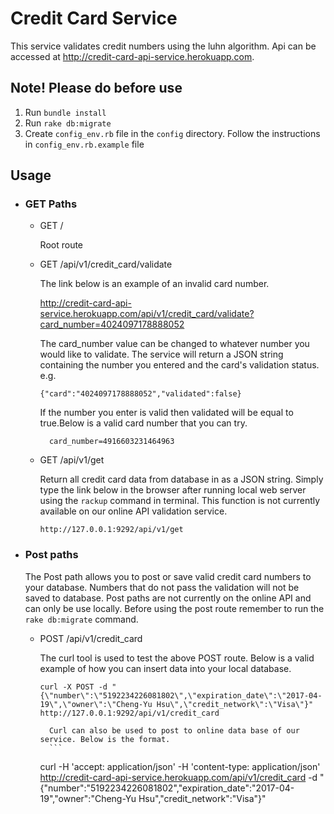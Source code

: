 # Credit Card Service

This service validates credit numbers using the luhn algorithm. Api can be accessed at http://credit-card-api-service.herokuapp.com.

## Note! Please do before use
  1. Run ```bundle install```
  2. Run ```rake db:migrate```
  3. Create ```config_env.rb``` file in the ```config``` directory. Follow the instructions in ```config_env.rb.example``` file  

## Usage


  * ### GET Paths
    - GET /

      Root route
    - GET /api/v1/credit_card/validate

      The link below is an example of an invalid card number.

      http://credit-card-api-service.herokuapp.com/api/v1/credit_card/validate?card_number=4024097178888052

      The card_number value can be changed to whatever number you would like to validate. The service will return a JSON string containing the number you entered and the card's validation status. e.g.
       ```
       {"card":"4024097178888052","validated":false}
       ```
      If the number you enter is valid then validated will be equal to true.Below is a valid card number that you can try.
      ```
        card_number=4916603231464963
      ```
    - GET /api/v1/get

      Return all credit card data from database in as a JSON string. Simply type the link below in the browser after running local web server using the ```rackup``` command in terminal. This function is not currently available on our online API validation service.
      ```
      http://127.0.0.1:9292/api/v1/get
      ```


  * ### Post paths  

    The Post path allows you to post or save valid credit card numbers to your database. Numbers that do not pass the validation will not be saved to database. Post paths are not currently on the online API and can only be use locally. Before using the post route remember to run the ```rake db:migrate``` command.

    - POST /api/v1/credit_card

      The curl tool is used to test the above POST route. Below is a valid example of how you can insert data into your local database.
      ```
      curl -X POST -d "{\"number\":\"5192234226081802\",\"expiration_date\":\"2017-04-19\",\"owner\":\"Cheng-Yu Hsu\",\"credit_network\":\"Visa\"}" http://127.0.0.1:9292/api/v1/credit_card
      ``` 
			Curl can also be used to post to online data base of our service. Below is the format.
			```
       curl -H 'accept: application/json' -H 'content-type: application/json' http://credit-card-api-service.herokuapp.com/api/v1/credit_card -d "{\"number\":\"5192234226081802\",\"expiration_date\":\"2017-04-19\",\"owner\":\"Cheng-Yu Hsu\",\"credit_network\":\"Visa\"}"
      ```

